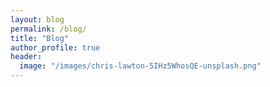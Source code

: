 ```yaml
---
layout: blog
permalink: /blog/
title: "Blog"
author_profile: true
header:
  image: "/images/chris-lawton-5IHz5WhosQE-unsplash.png"
---
```


